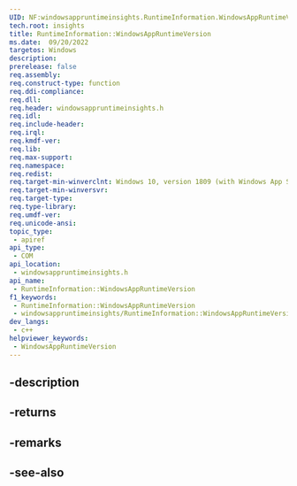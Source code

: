 ```yaml
---
UID: NF:windowsappruntimeinsights.RuntimeInformation.WindowsAppRuntimeVersion
tech.root: insights
title: RuntimeInformation::WindowsAppRuntimeVersion
ms.date:  09/20/2022
targetos: Windows
description: 
prerelease: false
req.assembly: 
req.construct-type: function
req.ddi-compliance: 
req.dll: 
req.header: windowsappruntimeinsights.h
req.idl: 
req.include-header: 
req.irql: 
req.kmdf-ver: 
req.lib: 
req.max-support: 
req.namespace: 
req.redist: 
req.target-min-winverclnt: Windows 10, version 1809 (with Windows App SDK 1.0 or later)
req.target-min-winversvr: 
req.target-type: 
req.type-library: 
req.umdf-ver: 
req.unicode-ansi: 
topic_type:
 - apiref
api_type:
 - COM
api_location:
 - windowsappruntimeinsights.h
api_name:
 - RuntimeInformation::WindowsAppRuntimeVersion
f1_keywords:
 - RuntimeInformation::WindowsAppRuntimeVersion
 - windowsappruntimeinsights/RuntimeInformation::WindowsAppRuntimeVersion
dev_langs:
 - c++
helpviewer_keywords:
 - WindowsAppRuntimeVersion
---
```


## -description

## -returns

## -remarks

## -see-also

